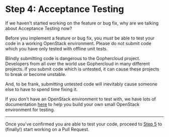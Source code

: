 Step 4: Acceptance Testing
==========================

If we haven't started working on the feature or bug fix, why are we talking
about Acceptance Testing now?

Before you implement a feature or bug fix, you _must_ be able to test your code
in a working OpenStack environment. Please do not submit code which you have
only tested with offline unit tests.

Blindly submitting code is dangerous to the Gophercloud project. Developers
from all over the world use Gophercloud in many different projects. If you
submit code which is untested, it can cause these projects to break or become
unstable.

And, to be frank, submitting untested code will inevitably cause someone else
to have to spend time fixing it.

If you don't have an OpenStack environment to test with, we have lots of
documentation [here](/acceptance) to help you build your own small OpenStack
environment for testing.

---

Once you've confirmed you are able to test your code, proceed to
[Step 5](step-05-pull-requests.md) to (finally!) start working on a Pull
Request.
